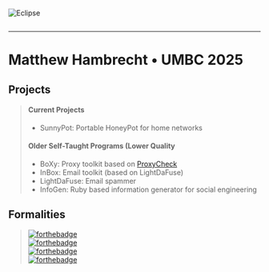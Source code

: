 ```
```
![Eclipse](https://i.imgur.com/zHIJClh.gif)
```
```

---
# Matthew Hambrecht   •   UMBC 2025

>
## Projects
> #### Current Projects
> - SunnyPot: Portable HoneyPot for home networks
> #### Older Self-Taught Programs (Lower Quality
> - BoXy: Proxy toolkit based on [ProxyCheck](http://www.corpit.ru/mjt/proxycheck)
> - InBox: Email toolkit (based on LightDaFuse)
> - LightDaFuse: Email spammer
> - InfoGen: Ruby based information generator for social engineering



## Formalities
> [![forthebadge](https://forthebadge.com/images/badges/powered-by-electricity.svg)](https://forthebadge.com)\
> [![forthebadge](https://forthebadge.com/images/badges/ages-18.svg)](https://forthebadge.com)\
> [![forthebadge](https://forthebadge.com/images/badges/it-works-why.svg)](https://forthebadge.com)\
> [![forthebadge](https://forthebadge.com/images/badges/works-on-my-machine.svg)](https://forthebadge.com)
